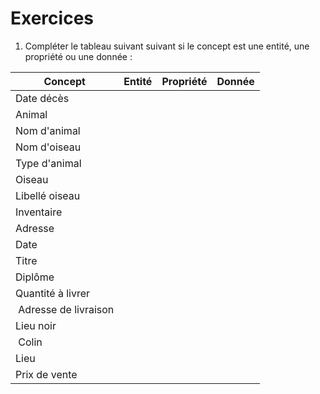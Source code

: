 # Exercices

1. Compléter le tableau suivant suivant si le concept est une entité, une propriété ou une donnée :

| Concept              | Entité | Propriété | Donnée |
|----------------------|--------|-----------|--------|
| Date décès           |        |           |        |
| Animal               |        |           |        |
| Nom d'animal         |        |           |        |
| Nom d'oiseau         |        |           |        |
| Type d'animal        |        |           |        |
| Oiseau               |        |           |        |
| Libellé oiseau       |        |           |        |
| Inventaire           |        |           |        |
| Adresse              |        |           |        |
| Date                 |        |           |        |
| Titre                |        |           |        |
| Diplôme              |        |           |        |
| Quantité à livrer    |        |           |        |
| Adresse de livraison |        |           |        |
| Lieu noir            |        |           |        |
| Colin                |        |           |        |
| Lieu                 |        |           |        |
| Prix de vente        |        |           |        |
